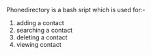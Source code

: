 Phonedirectory is a bash sript which is used for:-
1. adding a contact
2. searching a contact
3. deleting a contact
4. viewing contact

